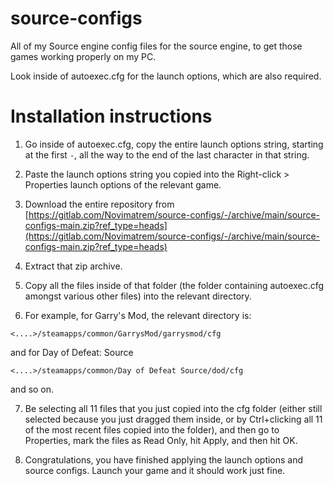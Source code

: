# source-configs

All of my Source engine config files for the source engine, to get those games working properly on my PC.

Look inside of autoexec.cfg for the launch options, which are also required.

# Installation instructions

1. Go inside of autoexec.cfg, copy the entire launch options string, starting at the first ` - `, all the way to the end of the last character in that string. 

2. Paste the launch options string you copied into the Right-click > Properties launch options of the relevant game.

3. Download the entire repository from [https://gitlab.com/Novimatrem/source-configs/-/archive/main/source-configs-main.zip?ref_type=heads](https://gitlab.com/Novimatrem/source-configs/-/archive/main/source-configs-main.zip?ref_type=heads)

4. Extract that zip archive.

5. Copy all the files inside of that folder (the folder containing autoexec.cfg amongst various other files) into the relevant directory.

6. For example, for Garry's Mod, the relevant directory is:

``<....>/steamapps/common/GarrysMod/garrysmod/cfg``

and for Day of Defeat: Source

``<....>/steamapps/common/Day of Defeat Source/dod/cfg``

and so on.

7. Be selecting all 11 files that you just copied into the cfg folder (either still selected because you just dragged them inside, or by Ctrl+clicking all 11 of the most recent files copied into the folder), and then go to Properties, mark the files as Read Only, hit Apply, and then hit OK.

8. Congratulations, you have finished applying the launch options and source configs. Launch your game and it should work just fine.
